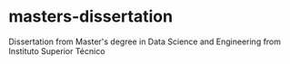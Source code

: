 # masters-dissertation
Dissertation from Master's degree in Data Science and Engineering from Instituto Superior Técnico
